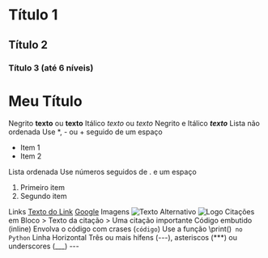 # Título 1
## Título 2
### Título 3 (até 6 níveis)	

# Meu Título
Negrito	**texto** ou __texto__
Itálico	*texto* ou _texto_
Negrito e Itálico	***texto***
Lista não ordenada	Use *, - ou + seguido de um espaço	
* Item 1
* Item 2

Lista ordenada	Use números seguidos de . e um espaço	
1. Primeiro item
2. Segundo item

Links	[Texto do Link](URL)	[Google](https://www.google.com)
Imagens	![Texto Alternativo](URL_da_imagem)	![Logo](imagem.png)
Citações em Bloco	> Texto da citação	> Uma citação importante
Código embutido (inline)	Envolva o código com crases (` código `)	Use a função \print()` no Python`
Linha Horizontal	Três ou mais hífens (---), asteriscos (***) ou underscores (___)	---